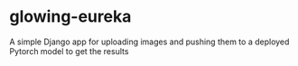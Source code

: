 # glowing-eureka
A simple Django app for uploading images and pushing them to a deployed Pytorch model to get the results
